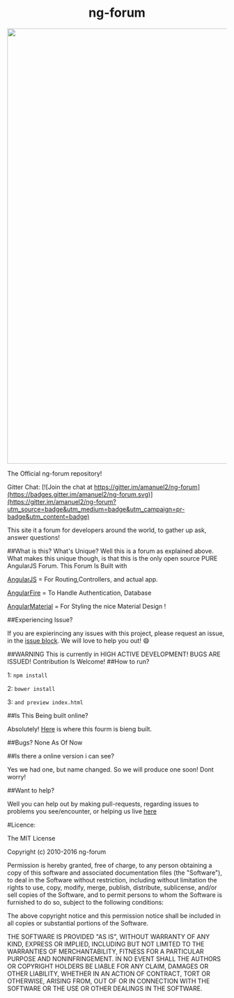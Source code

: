 
<h1 align="center"> ng-forum</h1>

<p align="center">
  <img src="http://i.imgur.com/JhUAZVh.jpg" width="1000"/>
</p>
The Official ng-forum repository!

Gitter Chat: [![Join the chat at https://gitter.im/amanuel2/ng-forum](https://badges.gitter.im/amanuel2/ng-forum.svg)](https://gitter.im/amanuel2/ng-forum?utm_source=badge&utm_medium=badge&utm_campaign=pr-badge&utm_content=badge)


This site it a forum for developers around the world, to gather up ask, answer questions!

##What is this? What's Unique?
Well this is a forum as explained above. What makes this unique though, is that this is the only open source PURE AngularJS Forum. This Forum Is Built with 

[AngularJS](http://angularjs.org/) = For Routing,Controllers, and actual app. 

[AngularFire](https://www.firebase.com/docs/web/libraries/angular/) = To Handle Authentication, Database

[AngularMaterial](https://material.angularjs.org/latest/) = For Styling the nice Material Design ! 

##Experiencing Issue?

If you are expierincing any issues with this project, please request an issue, in the [issue block](https://github.com/amanuel2/ng-forum/issues). We will love to help you out! :smile:

##WARNING
This is currently in HIGH ACTIVE DEVELOPMENT! BUGS ARE ISSUED! Contribution Is Welcome!
##How to run?

1: `npm install`

2: `bower install`

3: `and preview index.html`

##Is This Being built online?

Absolutely! [Here](https://ide.c9.io/amanuel2/fourm2) is where this fourm is bieng built.

##Bugs?
None As Of Now

##Is there a online version i can see?

Yes we had one, but name changed. So we will produce one soon! Dont worry!

##Want to help?

Well you can help out by making pull-requests, regarding issues to problems you see/encounter, or helping us live [here](https://ide.c9.io/amanuel2/fourm2)



#Licence:

The MIT License

Copyright (c) 2010-2016 ng-forum

Permission is hereby granted, free of charge, to any person obtaining a copy
of this software and associated documentation files (the "Software"), to deal
in the Software without restriction, including without limitation the rights
to use, copy, modify, merge, publish, distribute, sublicense, and/or sell
copies of the Software, and to permit persons to whom the Software is
furnished to do so, subject to the following conditions:

The above copyright notice and this permission notice shall be included in
all copies or substantial portions of the Software.

THE SOFTWARE IS PROVIDED "AS IS", WITHOUT WARRANTY OF ANY KIND, EXPRESS OR
IMPLIED, INCLUDING BUT NOT LIMITED TO THE WARRANTIES OF MERCHANTABILITY,
FITNESS FOR A PARTICULAR PURPOSE AND NONINFRINGEMENT. IN NO EVENT SHALL THE
AUTHORS OR COPYRIGHT HOLDERS BE LIABLE FOR ANY CLAIM, DAMAGES OR OTHER
LIABILITY, WHETHER IN AN ACTION OF CONTRACT, TORT OR OTHERWISE, ARISING FROM,
OUT OF OR IN CONNECTION WITH THE SOFTWARE OR THE USE OR OTHER DEALINGS IN
THE SOFTWARE.

